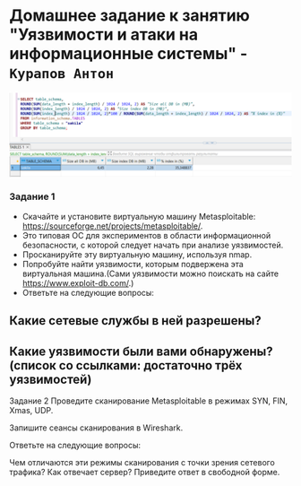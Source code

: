 # Домашнее задание к занятию "Уязвимости и атаки на информационные системы" - `Курапов Антон`

![alt text](https://github.com/AntonKurapov66/hw_db_index/blob/main/img/1.PNG)
### Задание 1
* Скачайте и установите виртуальную машину Metasploitable: https://sourceforge.net/projects/metasploitable/.
* Это типовая ОС для экспериментов в области информационной безопасности, с которой следует начать при анализе уязвимостей.
* Просканируйте эту виртуальную машину, используя nmap.
* Попробуйте найти уязвимости, которым подвержена эта виртуальная машина.(Сами уязвимости можно поискать на сайте https://www.exploit-db.com/.)
* Ответьте на следующие вопросы:

## Какие сетевые службы в ней разрешены?
## Какие уязвимости были вами обнаружены? (список со ссылками: достаточно трёх уязвимостей)

Задание 2
Проведите сканирование Metasploitable в режимах SYN, FIN, Xmas, UDP.

Запишите сеансы сканирования в Wireshark.

Ответьте на следующие вопросы:

Чем отличаются эти режимы сканирования с точки зрения сетевого трафика?
Как отвечает сервер?
Приведите ответ в свободной форме.
